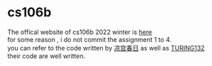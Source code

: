 # cs106b
The offical website of cs106b 2022 winter is [here](https://web.stanford.edu/class/archive/cs/cs106b/cs106b.1224/)<br>
for some reason , i do not commit the assignment 1 to 4.<br> 
you can refer to the code written by [凉宫春日](https://www.zhihu.com/column/c_1471256108476461057) as well as [TURING132](https://github.com/TURING132/CS106B)<br>
their code are well written.
